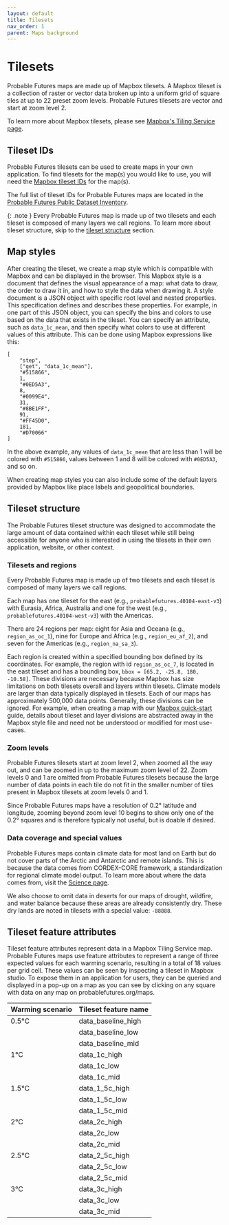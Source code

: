 ```yaml
---
layout: default
title: Tilesets
nav_order: 1
parent: Maps background
---
```


# Tilesets

Probable Futures maps are made up of Mapbox tilesets. A Mapbox tileset is a collection of raster or vector data broken up into a uniform grid of square tiles at up to 22 preset zoom levels. Probable Futures tilesets are vector and start at zoom level 2.

To learn more about Mapbox tilesets, please see [Mapbox's Tiling Service page](https://www.mapbox.com/mts).

## Tileset IDs

Probable Futures tilesets can be used to create maps in your own application. To find tilesets for the map(s) you would like to use, you will need the [Mapbox tileset IDs](https://docs.mapbox.com/help/glossary/tileset-id/) for the map(s).

The full list of tileset IDs for Probable Futures maps are located in the [Probable Futures Public Dataset Inventory](https://docs.google.com/spreadsheets/d/1pE7KBSzsKXq7Qwsxgic_0YCIMi-dYtOEEFlGcvRLdOg/edit#gid=2095694025).

{: .note }
Every Probable Futures map is made up of two tilesets and each tileset is composed of many layers we call regions. To learn more about tileset structure, skip to the [tileset structure](/tilesets.md#tileset-structure) section.

## Map styles

After creating the tileset, we create a map style which is compatible with Mapbox and can be displayed in the browser. This Mapbox style is a document that defines the visual appearance of a map: what data to draw, the order to draw it in, and how to style the data when drawing it. A style document is a JSON object with specific root level and nested properties. This specification defines and describes these properties. For example, in one part of this JSON object, you can specify the bins and colors to use based on the data that exists in the tileset. You can specify an attribute, such as `data_1c_mean`, and then specify what colors to use at different values of this attribute. This can be done using Mapbox expressions like this:

```
[
    "step",
    ["get", "data_1c_mean"],
    "#515866",
    1,
    "#0ED5A3",
    8,
    "#0099E4",
    31,
    "#8BE1FF",
    91,
    "#FF45D0",
    181,
    "#D70066"
]
```

In the above example, any values of `data_1c_mean` that are less than 1 will be colored with `#515866`, values between 1 and 8 will be colored with `#0ED5A3`, and so on.

When creating map styles you can also include some of the default layers provided by Mapbox like place labels and geopolitical boundaries.

## Tileset structure

The Probable Futures tileset structure was designed to accommodate the large amount of data contained within each tileset while still being accessible for anyone who is interested in using the tilesets in their own application, website, or other context.

### Tilesets and regions

Every Probable Futures map is made up of two tilesets and each tileset is composed of many layers we call regions.

Each map has one tileset for the east (e.g., `probablefutures.40104-east-v3`) with Eurasia, Africa, Australia and one for the west (e.g., `probablefutures.40104-west-v3`) with the Americas.

There are 24 regions per map: eight for Asia and Oceana (e.g., `region_as_oc_1`), nine for Europe and Africa (e.g., `region_eu_af_2`), and seven for the Americas (e.g., `region_na_sa_3`).

Each region is created within a specified bounding box defined by its coordinates. For example, the region with id `region_as_oc_7`, is located in the east tileset and has a bounding box, `bbox = [65.2, -25.8, 180, -10.58]`. These divisions are necessary because Mapbox has size limitations on both tilesets overall and layers within tilesets. Climate models are larger than data typically displayed in tilesets. Each of our maps has approximately 500,000 data points. Generally, these divisions can be ignored. For example, when creating a map with our [Mapbox quick-start](/mapbox-quick-start.md) guide, details about tileset and layer divisions are abstracted away in the Mapbox style file and need not be understood or modified for most use-cases.

### Zoom levels

Probable Futures tilesets start at zoom level 2, when zoomed all the way out, and can be zoomed in up to the maximum zoom level of 22. Zoom levels 0 and 1 are omitted from Probable Futures tilesets because the large number of data points in each tile do not fit in the smaller number of tiles present in Mapbox tilesets at zoom levels 0 and 1.

Since Probable Futures maps have a resolution of 0.2° latitude and longitude, zooming beyond zoom level 10 begins to show only one of the 0.2° squares and is therefore typically not useful, but is doable if desired.

### Data coverage and special values

Probable Futures maps contain climate data for most land on Earth but do not cover parts of the Arctic and Antarctic and remote islands. This is because the data comes from CORDEX-CORE framework, a standardization for regional climate model output. To learn more about where the data comes from, visit the [Science page](https://probablefutures.org/science/our-maps/).

We also choose to omit data in deserts for our maps of drought, wildfire, and water balance because these areas are already consistently dry. These dry lands are noted in tilesets with a special value: `-88888`.

## Tileset feature attributes

Tileset feature attributes represent data in a Mapbox Tiling Service map. Probable Futures maps use feature attributes to represent a range of three expected values for each warming scenario, resulting in a total of 18 values per grid cell. These values can be seen by inspecting a tileset in Mapbox studio. To expose them in an application for users, they can be queried and displayed in a pop-up on a map as you can see by clicking on any square with data on any map on probablefutures.org/maps.

| Warming scenario | Tileset feature name |
| ---------------- | -------------------- |
| 0.5°C            | data_baseline_high   |
|                  | data_baseline_low    |
|                  | data_baseline_mid    |
| 1°C              | data_1c_high         |
|                  | data_1c_low          |
|                  | data_1c_mid          |
| 1.5°C            | data_1_5c_high       |
|                  | data_1_5c_low        |
|                  | data_1_5c_mid        |
| 2°C              | data_2c_high         |
|                  | data_2c_low          |
|                  | data_2c_mid          |
| 2.5°C            | data_2_5c_high       |
|                  | data_2_5c_low        |
|                  | data_2_5c_mid        |
| 3°C              | data_3c_high         |
|                  | data_3c_low          |
|                  | data_3c_mid          |
